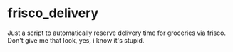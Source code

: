 # frisco_delivery

Just a script to automatically reserve delivery time for groceries via frisco. 
Don't give me that look, yes, i know it's stupid. 